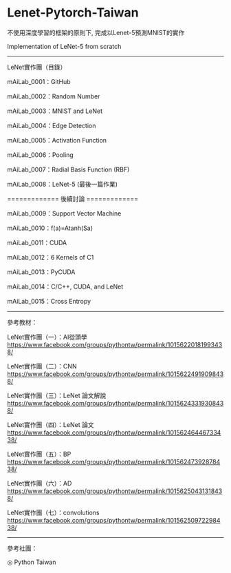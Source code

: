 # Lenet-Pytorch-Taiwan
不使用深度學習的框架的原則下, 完成以Lenet-5預測MNIST的實作

Implementation of LeNet-5 from scratch

----- 

LeNet實作團（目錄） 

mAiLab_0001：GitHub 

mAiLab_0002：Random Number 

mAiLab_0003：MNIST and LeNet 

mAiLab_0004：Edge Detection 

mAiLab_0005：Activation Function 

mAiLab_0006：Pooling 

mAiLab_0007：Radial Basis Function (RBF)

mAiLab_0008：LeNet-5 (最後一篇作業)


============= 後續討論 =============

mAiLab_0009：Support Vector Machine 

mAiLab_0010：f(a)=Atanh(Sa) 

mAiLab_0011：CUDA 

mAiLab_0012：6 Kernels of C1 

mAiLab_0013：PyCUDA 

mAiLab_0014：C/C++, CUDA, and LeNet 

mAiLab_0015：Cross Entropy 

-----

參考教材：

LeNet實作團（一）：AI從頭學
https://www.facebook.com/groups/pythontw/permalink/10156220181993438/ 

LeNet實作團（二）：CNN
https://www.facebook.com/groups/pythontw/permalink/10156224919098438/ 

LeNet實作團（三）：LeNet 論文解說 
https://www.facebook.com/groups/pythontw/permalink/10156243319308438/ 

LeNet實作團（四）：LeNet 論文
https://www.facebook.com/groups/pythontw/permalink/10156246446733438/ 

LeNet實作團（五）：BP 
https://www.facebook.com/groups/pythontw/permalink/10156247392878438/ 

LeNet實作團（六）：AD 
https://www.facebook.com/groups/pythontw/permalink/10156250431318438/ 

LeNet實作團（七）：convolutions
https://www.facebook.com/groups/pythontw/permalink/10156250972298438/ 

-----

參考社團： 

◎ Python Taiwan

